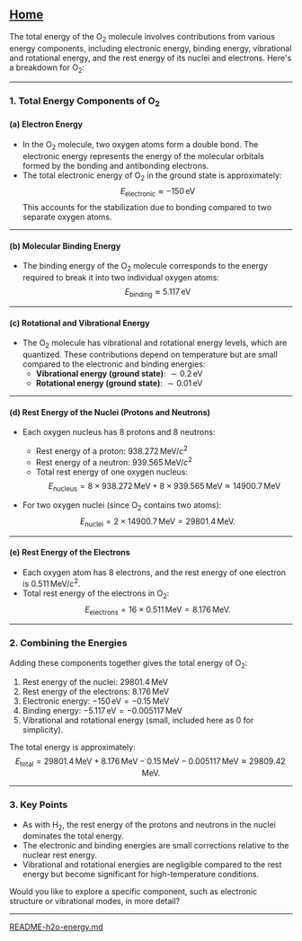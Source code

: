 [Home](https://t2m.io/VwvDcuw)
---

The total energy of the $\text{O}_2$ molecule involves contributions from various energy components, including electronic energy, binding energy, vibrational and rotational energy, and the rest energy of its nuclei and electrons. Here's a breakdown for $\text{O}_2$:

---

### **1. Total Energy Components of $\text{O}_2$**

#### **(a) Electron Energy**
- In the $\text{O}_2$ molecule, two oxygen atoms form a double bond. The electronic energy represents the energy of the molecular orbitals formed by the bonding and antibonding electrons.
- The total electronic energy of $\text{O}_2$ in the ground state is approximately:
  $$E_{\text{electronic}} \approx -150 \, \text{eV}$$
  This accounts for the stabilization due to bonding compared to two separate oxygen atoms.

---

#### **(b) Molecular Binding Energy**
- The binding energy of the $\text{O}_2$ molecule corresponds to the energy required to break it into two individual oxygen atoms:
  $$E_{\text{binding}} \approx 5.117 \, \text{eV}$$

---

#### **(c) Rotational and Vibrational Energy**
- The $\text{O}_2$ molecule has vibrational and rotational energy levels, which are quantized. These contributions depend on temperature but are small compared to the electronic and binding energies:
  - **Vibrational energy (ground state)**: $\sim 0.2 \, \text{eV}$
  - **Rotational energy (ground state)**: $\sim 0.01 \, \text{eV}$

---

#### **(d) Rest Energy of the Nuclei (Protons and Neutrons)**
- Each oxygen nucleus has 8 protons and 8 neutrons:
  - Rest energy of a proton: $938.272 \, \text{MeV}/c^2$
  - Rest energy of a neutron: $939.565 \, \text{MeV}/c^2$
  - Total rest energy of one oxygen nucleus:
    $$E_{\text{nucleus}} = 8 \times 938.272 \, \text{MeV} + 8 \times 939.565 \, \text{MeV} \approx 14900.7 \, \text{MeV}$$

- For two oxygen nuclei (since $\text{O}_2$ contains two atoms):
  $$E_{\text{nuclei}} = 2 \times 14900.7 \, \text{MeV} = 29801.4 \, \text{MeV}.$$

---

#### **(e) Rest Energy of the Electrons**
- Each oxygen atom has 8 electrons, and the rest energy of one electron is $0.511 \, \text{MeV}/c^2$.
- Total rest energy of the electrons in $\text{O}_2$:
  $$E_{\text{electrons}} = 16 \times 0.511 \, \text{MeV} = 8.176 \, \text{MeV}.$$

---

### **2. Combining the Energies**
Adding these components together gives the total energy of $\text{O}_2$:

1. Rest energy of the nuclei: $29801.4 \, \text{MeV}$
2. Rest energy of the electrons: $8.176 \, \text{MeV}$
3. Electronic energy: $-150 \, \text{eV} = -0.15 \, \text{MeV}$
4. Binding energy: $-5.117 \, \text{eV} = -0.005117 \, \text{MeV}$
5. Vibrational and rotational energy (small, included here as 0 for simplicity).

The total energy is approximately:
$$E_{\text{total}} = 29801.4 \, \text{MeV} + 8.176 \, \text{MeV} - 0.15 \, \text{MeV} - 0.005117 \, \text{MeV} \approx 29809.42 \, \text{MeV}.$$

---

### **3. Key Points**
- As with $\text{H}_2$, the rest energy of the protons and neutrons in the nuclei dominates the total energy.
- The electronic and binding energies are small corrections relative to the nuclear rest energy.
- Vibrational and rotational energies are negligible compared to the rest energy but become significant for high-temperature conditions.

Would you like to explore a specific component, such as electronic structure or vibrational modes, in more detail?


---

[README-h2o-energy.md](https://t2m.io/MXPe7Yc)
